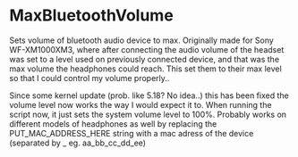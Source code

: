 # MaxBluetoothVolume
Sets volume of bluetooth audio device to max.
Originally made for Sony WF-XM1000XM3, where after connecting the audio volume of the headset was set to a level used on previously connected device, and that was the max volume the headphones could reach. This set them to their max level so that I could control my volume properly..

Since some kernel update (prob. like 5.18? No idea..) this has been fixed the volume level now works the way I would expect it to. When running the script now, it just sets the system volume level to 100%. 
Probably works on different models of headphones as well by replacing the PUT_MAC_ADDRESS_HERE string with a mac adress of the device (separated by _ eg. aa_bb_cc_dd_ee)
